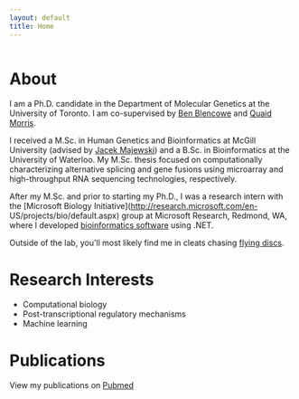 ```yaml
---
layout: default
title: Home
---
```


<span class="image avatar"><img src="http://individual.utoronto.ca/hakevin/images/avatar2.jpg" alt="" /></span>

# About

I am a Ph.D. candidate in the Department of Molecular Genetics at the University
of Toronto. I am co-supervised by [Ben
Blencowe](http://sites.utoronto.ca/intron) and [Quaid
Morris](http://morrislab.med.utoronto.ca/homepage.html). 

I received a M.Sc. in Human Genetics and Bioinformatics at McGill University 
(advised by [Jacek Majewski](http://www.genomequebec.mcgill.ca/compgen/majewskilab)) and
a B.Sc. in Bioinformatics at the University of Waterloo. My M.Sc. thesis focused
on computationally characterizing alternative splicing and gene fusions using
microarray and high-throughput RNA sequencing technologies, respectively. 

After my M.Sc. and prior to starting my Ph.D., I was a research intern with the
[Microsoft Biology Initiative](http://research.microsoft.com/en-
US/projects/bio/default.aspx) group at
Microsoft Research, Redmond, WA, where I developed [bioinformatics software](https://seqcos.codeplex.com/) using
.NET.

Outside of the lab, you'll most likely find me in cleats chasing [flying discs](https://en.wikipedia.org/wiki/Ultimate_%28sport%29).

# Research Interests

- Computational biology
- Post-transcriptional regulatory mechanisms
- Machine learning

# Publications

View my publications on
[Pubmed](http://www.ncbi.nlm.nih.gov/pubmed/?term=Kevin+Ha%5Bauthor%5D++canada)
